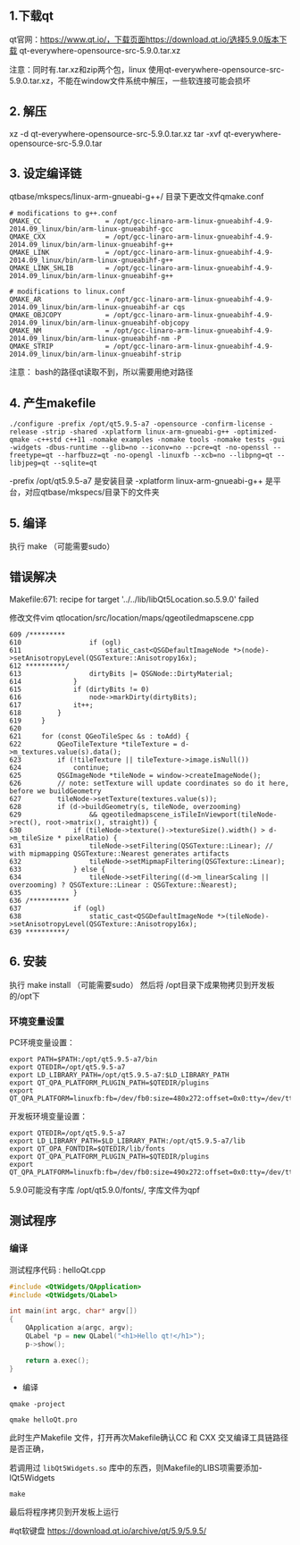 ## 1.下载qt
qt官网：https://www.qt.io/，下载页面https://download.qt.io/选择5.9.0版本下载
qt-everywhere-opensource-src-5.9.0.tar.xz

注意：同时有.tar.xz和zip两个包，linux 使用qt-everywhere-opensource-src-5.9.0.tar.xz，不能在window文件系统中解压，一些软连接可能会损坏

## 2. 解压 
xz -d qt-everywhere-opensource-src-5.9.0.tar.xz
tar -xvf qt-everywhere-opensource-src-5.9.0.tar

## 3. 设定编译链
qtbase/mkspecs/linux-arm-gnueabi-g++/ 目录下更改文件qmake.conf

```
# modifications to g++.conf
QMAKE_CC                = /opt/gcc-linaro-arm-linux-gnueabihf-4.9-2014.09_linux/bin/arm-linux-gnueabihf-gcc
QMAKE_CXX               = /opt/gcc-linaro-arm-linux-gnueabihf-4.9-2014.09_linux/bin/arm-linux-gnueabihf-g++
QMAKE_LINK              = /opt/gcc-linaro-arm-linux-gnueabihf-4.9-2014.09_linux/bin/arm-linux-gnueabihf-g++
QMAKE_LINK_SHLIB        = /opt/gcc-linaro-arm-linux-gnueabihf-4.9-2014.09_linux/bin/arm-linux-gnueabihf-g++

# modifications to linux.conf
QMAKE_AR                = /opt/gcc-linaro-arm-linux-gnueabihf-4.9-2014.09_linux/bin/arm-linux-gnueabihf-ar cqs
QMAKE_OBJCOPY           = /opt/gcc-linaro-arm-linux-gnueabihf-4.9-2014.09_linux/bin/arm-linux-gnueabihf-objcopy
QMAKE_NM                = /opt/gcc-linaro-arm-linux-gnueabihf-4.9-2014.09_linux/bin/arm-linux-gnueabihf-nm -P
QMAKE_STRIP             = /opt/gcc-linaro-arm-linux-gnueabihf-4.9-2014.09_linux/bin/arm-linux-gnueabihf-strip
```

注意： bash的路径qt读取不到，所以需要用绝对路径

## 4. 产生makefile
```shell
./configure -prefix /opt/qt5.9.5-a7 -opensource -confirm-license -release -strip -shared -xplatform linux-arm-gnueabi-g++ -optimized-qmake -c++std c++11 -nomake examples -nomake tools -nomake tests -gui -widgets -dbus-runtime --glib=no --iconv=no --pcre=qt -no-openssl --freetype=qt --harfbuzz=qt -no-opengl -linuxfb --xcb=no --libpng=qt --libjpeg=qt --sqlite=qt
```

-prefix /opt/qt5.9.5-a7 是安装目录
-xplatform linux-arm-gnueabi-g++ 是平台，对应qtbase/mkspecs/目录下的文件夹

## 5. 编译
执行 make （可能需要sudo）


## 错误解决

Makefile:671: recipe for target '../../lib/libQt5Location.so.5.9.0' failed

修改文件vim qtlocation/src/location/maps/qgeotiledmapscene.cpp 
```
609 /*********
610                 if (ogl)
611                     static_cast<QSGDefaultImageNode *>(node)->setAnisotropyLevel(QSGTexture::Anisotropy16x);
612 **********/
613                 dirtyBits |= QSGNode::DirtyMaterial;
614             }
615             if (dirtyBits != 0)
616                 node->markDirty(dirtyBits);
617             it++;
618         }
619     }
620 
621     for (const QGeoTileSpec &s : toAdd) {
622         QGeoTileTexture *tileTexture = d->m_textures.value(s).data();
623         if (!tileTexture || tileTexture->image.isNull())
624             continue;
625         QSGImageNode *tileNode = window->createImageNode();
626         // note: setTexture will update coordinates so do it here, before we buildGeometry
627         tileNode->setTexture(textures.value(s));
628         if (d->buildGeometry(s, tileNode, overzooming)
629                 && qgeotiledmapscene_isTileInViewport(tileNode->rect(), root->matrix(), straight)) {
630             if (tileNode->texture()->textureSize().width() > d->m_tileSize * pixelRatio) {
631                 tileNode->setFiltering(QSGTexture::Linear); // with mipmapping QSGTexture::Nearest generates artifacts
632                 tileNode->setMipmapFiltering(QSGTexture::Linear);
633             } else {
634                 tileNode->setFiltering((d->m_linearScaling || overzooming) ? QSGTexture::Linear : QSGTexture::Nearest);
635             }
636 /**********
637             if (ogl)
638                 static_cast<QSGDefaultImageNode *>(tileNode)->setAnisotropyLevel(QSGTexture::Anisotropy16x);
639 **********/

```


## 6. 安装
执行 make install （可能需要sudo）
然后将 /opt目录下成果物拷贝到开发板的/opt下
### 环境变量设置
PC环境变量设置：
```shell
export PATH=$PATH:/opt/qt5.9.5-a7/bin
export QTEDIR=/opt/qt5.9.5-a7
export LD_LIBRARY_PATH=/opt/qt5.9.5-a7:$LD_LIBRARY_PATH
export QT_QPA_PLATFORM_PLUGIN_PATH=$QTEDIR/plugins
export QT_QPA_PLATFORM=linuxfb:fb=/dev/fb0:size=480x272:offset=0x0:tty=/dev/tty1
```
开发板环境变量设置：
```shell
export QTEDIR=/opt/qt5.9.5-a7
export LD_LIBRARY_PATH=$LD_LIBRARY_PATH:/opt/qt5.9.5-a7/lib
export QT_OPA_FONTDIR=$QTEDIR/lib/fonts
export QT_QPA_PLATFORM_PLUGIN_PATH=$QTEDIR/plugins
export QT_QPA_PLATFORM=linuxfb:fb=/dev/fb0:size=490x272:offset=0x0:tty=/dev/tty1
```
5.9.0可能没有字库 /opt/qt5.9.0/fonts/, 字库文件为qpf
## 测试程序

### 编译

测试程序代码 : helloQt.cpp
```c++
#include <QtWidgets/QApplication>
#include <QtWidgets/QLabel>

int main(int argc, char* argv[])
{
    QApplication a(argc, argv);
    QLabel *p = new QLabel("<h1>Hello qt!</h1>");
    p->show();

    return a.exec();
}
```
* 编译

`qmake -project `

`qmake helloQt.pro` 

此时生产Makefile 文件，打开再次Makefile确认CC 和 CXX 交叉编译工具链路径是否正确，

若调用过 `libQt5Widgets.so` 库中的东西，则Makefile的LIBS项需要添加-lQt5Widgets

`make`

最后将程序拷贝到开发板上运行


#qt软键盘
https://download.qt.io/archive/qt/5.9/5.9.5/